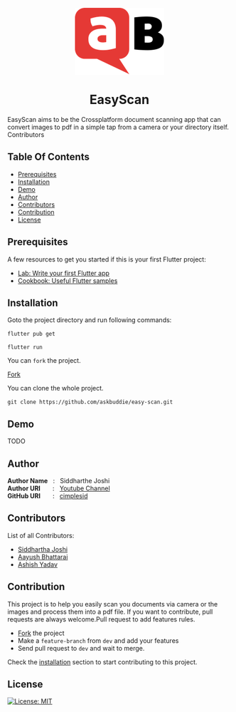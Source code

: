 <p align="center">
    <a href="https://www.askbuddie.com">
        <img src="https://raw.githubusercontent.com/askbuddie/readme/master/ask-buddie-icon-200x150.png" align="center" alt="askbuddie-icon"/>
    </a>
</p>
<h1 align="center" style="border: 0;"> EasyScan </h1>

EasyScan aims to be the Crossplatform document scanning app that can convert images to pdf in a simple tap from a camera or your directory itself.
Contributors
## Table Of Contents

- [Prerequisites](#prerequisites)
- [Installation](#installation)
- [Demo](#demo)
- [Author](#author)
- [Contributors](#contributors)
- [Contribution](#contribution)
- [License](#license)

## Prerequisites

A few resources to get you started if this is your first Flutter project:

- [Lab: Write your first Flutter app](https://flutter.dev/docs/get-started/codelab)
- [Cookbook: Useful Flutter samples](https://flutter.dev/docs/cookbook)

## Installation

Goto the project directory and run following commands:

```
flutter pub get
```

```
flutter run
```

You can `fork` the project.

[Fork](https://github.com/askbuddie/easy-scan/fork)

You can clone the whole project.

```
git clone https://github.com/askbuddie/easy-scan.git
```

## Demo

TODO

## Author

**Author Name** &nbsp; : &nbsp; Siddharthe Joshi <br>
**Author URI** &nbsp; &nbsp; &nbsp; : &nbsp; [Youtube Channel](https://www.youtube.com/cimplesid) <br>
**GitHub URI** &nbsp; &nbsp; &nbsp; : &nbsp; [cimplesid](https://github.com/cimplesid)

## Contributors

List of all Contributors:

- [Siddhartha Joshi](https://github.com/cimplesid)
- [Aayush Bhattarai](https://github.com/coder-Aayush)
- [Ashish Yadav](https://github.com/ashiishme)

## Contribution

This project is to help you easily scan you documents via camera or the images and process them into a pdf file. If you want to contribute, pull requests are always welcome.Pull request to add features rules.

- [Fork](https://github.com/askbuddie/easy-scan/fork) the project
- Make a `feature-branch` from `dev` and add your features
- Send pull request to `dev` and wait to merge.

Check the [installation](#installation) section to start contributing to this project.

## License

[![License: MIT](https://img.shields.io/badge/License-MIT-red.svg)](https://opensource.org/licenses/MIT)
